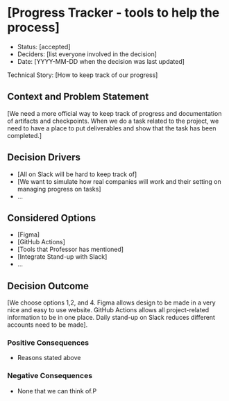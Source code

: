 # [Progress Tracker - tools to help the process]

* Status: [accepted]
* Deciders: [list everyone involved in the decision] <!-- optional -->
* Date: [YYYY-MM-DD when the decision was last updated] <!-- optional -->

Technical Story: [How to keep track of our progress] <!-- optional -->

## Context and Problem Statement

[We need a more official way to keep track of progress and documentation of artifacts and checkpoints. When we do a task related to the project, we need to have a place to put deliverables and show that the task has been completed.]

## Decision Drivers <!-- optional -->

* [All on Slack will be hard to keep track of]
* [We want to simulate how real companies will work and their setting on managing progress on tasks]
* … <!-- numbers of drivers can vary -->

## Considered Options

* [Figma]
* [GitHub Actions]
* [Tools that Professor has mentioned]
* [Integrate Stand-up with Slack]
* … <!-- numbers of options can vary -->

## Decision Outcome

[We choose options 1,2, and 4. Figma allows design to be made in a very nice and easy to use website. GitHub Actions allows all project-related information to be in one place. Daily stand-up on Slack reduces different accounts need to be made].

### Positive Consequences <!-- optional -->

* Reasons stated above

### Negative Consequences <!-- optional -->

* None that we can think of.P
